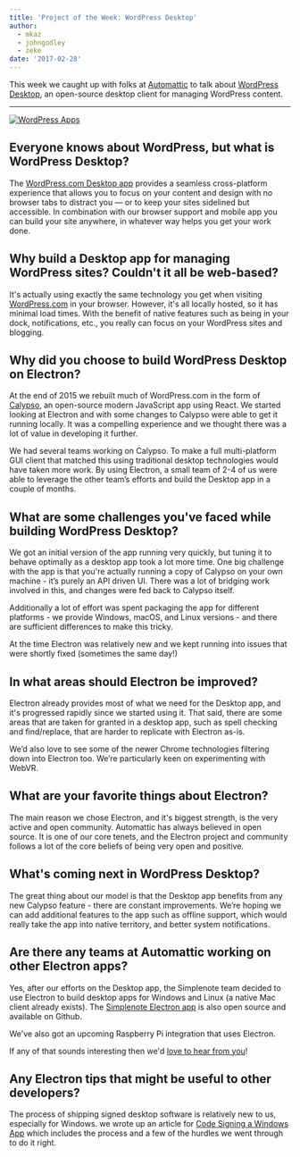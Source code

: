 ```yaml
---
title: 'Project of the Week: WordPress Desktop'
author: 
  - mkaz
  - johngodley
  - zeke
date: '2017-02-28'
---
```


This week we caught up with folks at [Automattic](https://automattic.com/) to
talk about [WordPress Desktop](https://apps.wordpress.com/desktop/), an
open-source desktop client for managing WordPress content.

---

[![WordPress Apps](https://cloud.githubusercontent.com/assets/2289/23391881/ea54d52e-fd2c-11e6-86ec-98fe466d5c5c.gif)](https://apps.wordpress.com/desktop/)

## Everyone knows about WordPress, but what is WordPress Desktop?

The [WordPress.com Desktop app](https://apps.wordpress.com/desktop/) provides a seamless cross-platform experience that allows you to focus on your content and design with no browser tabs to distract you — or to keep your sites sidelined but accessible. In combination with our browser support and mobile app you can build your site anywhere, in whatever way helps you get your work done.

## Why build a Desktop app for managing WordPress sites? Couldn't it all be web-based?

It's actually using exactly the same technology you get when visiting [WordPress.com](https://wordpress.com) in your browser. However, it's all locally hosted, so it has minimal load times. With the benefit of native features such as being in your dock, notifications, etc., you really can focus on your WordPress sites and blogging.

## Why did you choose to build WordPress Desktop on Electron?

At the end of 2015 we rebuilt much of WordPress.com in the form of [Calypso](https://github.com/automattic/wp-calypso), an open-source modern JavaScript app using React. We started looking at Electron and with some changes to Calypso were able to get it running locally. It was a compelling  experience and we thought there was a lot of value in developing it further.

We had several teams working on Calypso. To make a full multi-platform GUI client that matched this using traditional desktop technologies would have taken more work. By using Electron, a small team of 2-4 of us were able to leverage the other team’s efforts and build the Desktop app in a couple of months.

## What are some challenges you've faced while building WordPress Desktop?

We got an initial version of the app running very quickly, but tuning it to behave optimally as a desktop app took a lot more time. One big challenge with the app is that you're actually running a copy of Calypso on your own machine - it’s purely an API driven UI. There was a lot of bridging work involved in this, and changes were fed back to Calypso itself.

Additionally a lot of effort was spent packaging the app for different platforms - we provide Windows, macOS, and Linux versions - and there are sufficient differences to make this tricky.

At the time Electron was relatively new and we kept running into issues that were shortly fixed (sometimes the same day!)

## In what areas should Electron be improved?

Electron already provides most of what we need for the Desktop app, and it's progressed rapidly since we started using it. That said, there are some areas that are taken for granted in a desktop app, such as spell checking and find/replace, that are harder to replicate with Electron as-is.

We’d also love to see some of the newer Chrome technologies filtering down into Electron too. We’re particularly keen on experimenting with WebVR.

## What are your favorite things about Electron?

The main reason we chose Electron, and it's biggest strength, is the very active and open community. Automattic has always believed in open source. It is one of our core tenets, and the Electron project and community follows a lot of the core beliefs of being very open and positive.

## What's coming next in WordPress Desktop?

The great thing about our model is that the Desktop app benefits from any new Calypso feature - there are constant improvements. We’re hoping we can add additional features to the app such as offline support, which would really take the app into native territory, and better system notifications.

## Are there any teams at Automattic working on other Electron apps?

Yes, after our efforts on the Desktop app, the Simplenote team decided to use Electron to build desktop apps for Windows and Linux (a native Mac client already exists). The [Simplenote Electron app](https://github.com/Automattic/simplenote-electron) is also open source and available on Github.

We've also got an upcoming Raspberry Pi integration that uses Electron.

If any of that sounds interesting then we'd [love to hear from you](https://automattic.com/work-with-us/)!

## Any Electron tips that might be useful to other developers?

The process of shipping signed desktop software is relatively new to us, especially for Windows. we wrote up an article for [Code Signing a Windows App](https://mkaz.tech/geek/code-signing-a-windows-application.html) which includes the process and a few of the hurdles we went through to do it right.

